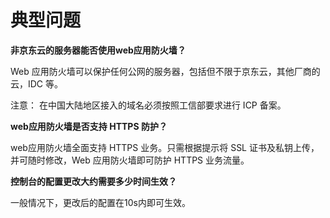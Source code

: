 # **典型问题**

**非京东云的服务器能否使用web应用防火墙？**

Web 应用防火墙可以保护任何公网的服务器，包括但不限于京东云，其他厂商的云，IDC 等。

注意： 在中国大陆地区接入的域名必须按照工信部要求进行 ICP 备案。

**web应用防火墙是否支持 HTTPS 防护？**

web应用防火墙全面支持 HTTPS 业务。只需根据提示将 SSL 证书及私钥上传，并可随时修改，Web 应用防火墙即可防护 HTTPS 业务流量。

**控制台的配置更改大约需要多少时间生效？**

一般情况下，更改后的配置在10s内即可生效。